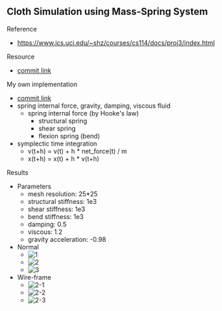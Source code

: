 ## Cloth Simulation using Mass-Spring System

Reference
- https://www.ics.uci.edu/~shz/courses/cs114/docs/proj3/index.html

Resource
- [commit link](https://github.com/hjyu94/cloth_simulation/commit/534370b3ce0d29ced270de8bae6f17bad2815001)

My own implementation
- [commit link](https://github.com/hjyu94/cloth_simulation/commit/65b9464fd0a6ff68cd853a2328654d6154e52231)
- spring internal force, gravity, damping, viscous fluid
  - spring internal force (by Hooke's law)
    - structural spring
    - shear spring
    - flexion spring (bend)
- symplectic time integration
  - v(t+h) = v(t) + h * net_force(t) / m
  - x(t+h) = x(t) + h * v(t+h)

Results
- Parameters
  - mesh resolution: 25*25
  - structural stiffness: 1e3
  - shear stiffness: 1e3
  - bend stiffness: 1e3
  - damping: 0.5
  - viscous: 1.2
  - gravity acceleration: -0.98
- Normal
  - ![1](https://github.com/hjyu94/cloth_simulation/assets/40685291/6cc21e14-3fef-426f-bb6f-6fe7d8d902b9)
  - ![2](https://github.com/hjyu94/cloth_simulation/assets/40685291/1aa09d74-ed41-4497-84d2-6cb63493ab6c)
  - ![3](https://github.com/hjyu94/cloth_simulation/assets/40685291/48f951e9-6a87-4bb0-ad69-142cd3c8f4c1)
- Wire-frame
  - ![2-1](https://github.com/hjyu94/cloth_simulation/assets/40685291/29c9f5bd-a9ba-49b0-a242-88062db9ef20)
  - ![2-2](https://github.com/hjyu94/cloth_simulation/assets/40685291/8ee4ad49-6abe-4249-8593-db1c3aa2b150)
  - ![2-3](https://github.com/hjyu94/cloth_simulation/assets/40685291/76348acc-b2a5-48f7-871c-9592c221d1b9)
